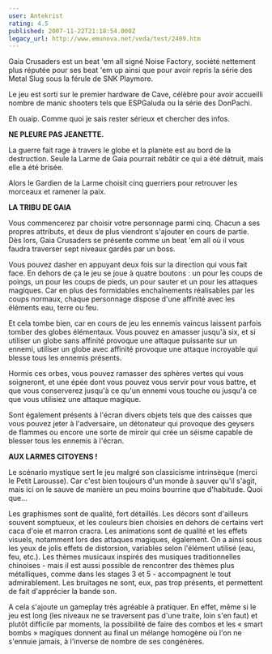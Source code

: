 ```yaml
---
user: Antekrist
rating: 4.5
published: 2007-11-22T21:18:54.000Z
legacy_url: http://www.emunova.net/veda/test/2409.htm
---
```

Gaia Crusaders est un beat 'em all signé Noise Factory, société nettement plus réputée pour ses beat 'em up ainsi que pour avoir repris la série des Metal Slug sous la férule de SNK Playmore.  

Le jeu est sorti sur le premier hardware de Cave, célèbre pour avoir accueilli nombre de manic shooters tels que ESPGaluda ou la série des DonPachi.  

  

Eh ouaip. Comme quoi je sais rester sérieux et chercher des infos.  

  

**NE PLEURE PAS JEANETTE.**  

La guerre fait rage à travers le globe et la planète est au bord de la destruction. Seule la Larme de Gaia pourrait rebâtir ce qui a été détruit, mais elle a été brisée.  

Alors le Gardien de la Larme choisit cinq guerriers pour retrouver les morceaux et ramener la paix.  

  

**LA TRIBU DE GAIA**  

Vous commencerez par choisir votre personnage parmi cinq. Chacun a ses propres attributs, et deux de plus viendront s'ajouter en cours de partie. Dès lors, Gaia Crusaders se présente comme un beat 'em all où il vous faudra traverser sept niveaux gardés par un boss.  

Vous pouvez dasher en appuyant deux fois sur la direction qui vous fait face. En dehors de ça le jeu se joue à quatre boutons : un pour les coups de poings, un pour les coups de pieds, un pour sauter et un pour les attaques magiques. Car en plus des formidables enchaînements réalisables par les coups normaux, chaque personnage dispose d'une affinité avec les éléments eau, terre ou feu.   

Et cela tombe bien, car en cours de jeu les ennemis vaincus laissent parfois tomber des globes élémentaux. Vous pouvez en amasser jusqu'à six, et si utiliser un globe sans affinité provoque une attaque puissante sur un ennemi, utiliser un globe avec affinité provoque une attaque incroyable qui blesse tous les ennemis présents.  

Hormis ces orbes, vous pouvez ramasser des sphères vertes qui vous soigneront, et une épée dont vous pouvez vous servir pour vous battre, et que vous conserverez jusqu'à ce qu'un ennemi vous touche ou jusqu'à ce que vous utilisiez une attaque magique.  

Sont également présents à l'écran divers objets tels que des caisses que vous pouvez jeter à l'adversaire, un détonateur qui provoque des geysers de flammes ou encore une sorte de miroir qui crée un séisme capable de blesser tous les ennemis à l'écran.  

  

**AUX LARMES CITOYENS !**  

Le scénario mystique sert le jeu malgré son classicisme intrinsèque (merci le Petit Larousse). Car c'est bien toujours d'un monde à sauver qu'il s'agit, mais ici on le sauve de manière un peu moins bourrine que d'habitude. Quoi que...  

Les graphismes sont de qualité, fort détaillés. Les décors sont d'ailleurs souvent somptueux, et les couleurs bien choisies en dehors de certains vert caca d'oie et marron cracra. Les animations sont de qualité et les effets visuels, notamment lors des attaques magiques, également. On a ainsi sous les yeux de jolis effets de distorsion, variables selon l'élément utilisé (eau, feu, etc.). Les thèmes musicaux inspirés des musiques traditionnelles chinoises - mais il est aussi possible de rencontrer des thèmes plus métalliques, comme dans les stages 3 et 5 - accompagnent le tout admirablement. Les bruitages ne sont, eux, pas trop présents, et permettent de fait d'apprécier la bande son.  

A cela s'ajoute un gameplay très agréable à pratiquer. En effet, même si le jeu est long (les niveaux ne se traversent pas d'une traite, loin s'en faut) et plutôt difficile par moments, la possibilité de faire des combos et les « smart bombs » magiques donnent au final un mélange homogène où l'on ne s'ennuie jamais, à l'inverse de nombre de ses congénères.